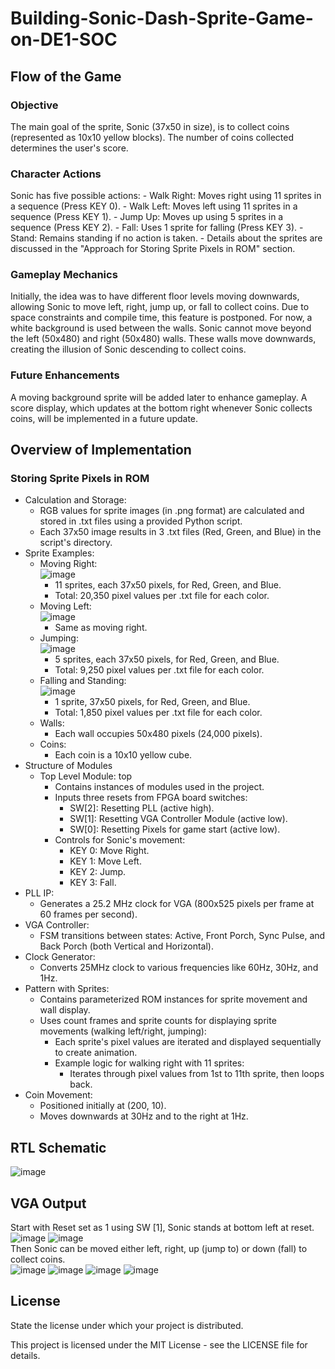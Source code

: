 # Building-Sonic-Dash-Sprite-Game-on-DE1-SOC

## Flow of the Game
### Objective
  The main goal of the sprite, Sonic (37x50 in size), is to collect coins (represented as 10x10 yellow blocks). The number of coins collected determines the user's score.

### Character Actions
  Sonic has five possible actions:
    - Walk Right: Moves right using 11 sprites in a sequence (Press KEY 0).
    - Walk Left: Moves left using 11 sprites in a sequence (Press KEY 1).
    - Jump Up: Moves up using 5 sprites in a sequence (Press KEY 2).
    - Fall: Uses 1 sprite for falling (Press KEY 3).
    - Stand: Remains standing if no action is taken.
    - Details about the sprites are discussed in the "Approach for Storing Sprite Pixels in ROM" section.

### Gameplay Mechanics
Initially, the idea was to have different floor levels moving downwards, allowing Sonic to move left, right, jump up, or fall to collect coins.
Due to space constraints and compile time, this feature is postponed. For now, a white background is used between the walls.
Sonic cannot move beyond the left (50x480) and right (50x480) walls. These walls move downwards, creating the illusion of Sonic descending to collect coins.
### Future Enhancements
A moving background sprite will be added later to enhance gameplay.
A score display, which updates at the bottom right whenever Sonic collects coins, will be implemented in a future update.

## Overview of Implementation
### Storing Sprite Pixels in ROM
  - Calculation and Storage:
    - RGB values for sprite images (in .png format) are calculated and stored in .txt files using a provided Python script.
    - Each 37x50 image results in 3 .txt files (Red, Green, and Blue) in the script's directory.
  - Sprite Examples:
    - Moving Right:\
      ![image](https://github.com/KartikVerma07/Building-Sonic-Dash-Sprite-Game-on-DE1-SOC/assets/60437757/c56553d6-2547-4644-af85-cb8396999fe6)
      - 11 sprites, each 37x50 pixels, for Red, Green, and Blue.
      - Total: 20,350 pixel values per .txt file for each color.
    - Moving Left:\
      ![image](https://github.com/KartikVerma07/Building-Sonic-Dash-Sprite-Game-on-DE1-SOC/assets/60437757/72e368e5-6639-4e26-8cda-3bbd1372de4d)
      - Same as moving right.
    - Jumping:\
      ![image](https://github.com/KartikVerma07/Building-Sonic-Dash-Sprite-Game-on-DE1-SOC/assets/60437757/3f881269-c065-4f24-b7bb-6d508945c726)
      - 5 sprites, each 37x50 pixels, for Red, Green, and Blue.
      - Total: 9,250 pixel values per .txt file for each color.
    - Falling and Standing:\
      ![image](https://github.com/KartikVerma07/Building-Sonic-Dash-Sprite-Game-on-DE1-SOC/assets/60437757/55f8d47a-bbca-4c43-a7bf-9ad1872e00da)
      - 1 sprite, 37x50 pixels, for Red, Green, and Blue.
      - Total: 1,850 pixel values per .txt file for each color.
    - Walls:
      - Each wall occupies 50x480 pixels (24,000 pixels).
    - Coins:
      - Each coin is a 10x10 yellow cube.
   - Structure of Modules
     - Top Level Module: top
       - Contains instances of modules used in the project.
       - Inputs three resets from FPGA board switches:
         - SW[2]: Resetting PLL (active high).
         - SW[1]: Resetting VGA Controller Module (active low).
         - SW[0]: Resetting Pixels for game start (active low).
       - Controls for Sonic's movement:
         - KEY 0: Move Right.
         - KEY 1: Move Left.
         - KEY 2: Jump.
         - KEY 3: Fall.
   - PLL IP:
     - Generates a 25.2 MHz clock for VGA (800x525 pixels per frame at 60 frames per second).
   - VGA Controller:
     - FSM transitions between states: Active, Front Porch, Sync Pulse, and Back Porch (both Vertical and Horizontal).
   - Clock Generator:
     - Converts 25MHz clock to various frequencies like 60Hz, 30Hz, and 1Hz.
   - Pattern with Sprites:
     - Contains parameterized ROM instances for sprite movement and wall display.
     - Uses count frames and sprite counts for displaying sprite movements (walking left/right, jumping):
       - Each sprite's pixel values are iterated and displayed sequentially to create animation.
       - Example logic for walking right with 11 sprites:
         - Iterates through pixel values from 1st to 11th sprite, then loops back.
   - Coin Movement:
     - Positioned initially at (200, 10).
     - Moves downwards at 30Hz and to the right at 1Hz.

## RTL Schematic
![image](https://github.com/KartikVerma07/Building-Sonic-Dash-Sprite-Game-on-DE1-SOC/assets/60437757/70e70b59-1927-45a0-ae55-d33b4454ee9f)

## VGA Output
Start with Reset set as 1 using SW [1], Sonic stands at bottom left at reset.\
![image](https://github.com/KartikVerma07/Building-Sonic-Dash-Sprite-Game-on-DE1-SOC/assets/60437757/e24ded60-5a79-41db-8446-41015573a546)
![image](https://github.com/KartikVerma07/Building-Sonic-Dash-Sprite-Game-on-DE1-SOC/assets/60437757/bace068a-8318-47a7-ad16-612e58eff1bd)
\
Then Sonic can be moved either left, right, up (jump to) or down (fall) to collect coins.\
![image](https://github.com/KartikVerma07/Building-Sonic-Dash-Sprite-Game-on-DE1-SOC/assets/60437757/55fa7839-6786-4ea3-aa80-dc1f2288b827)
![image](https://github.com/KartikVerma07/Building-Sonic-Dash-Sprite-Game-on-DE1-SOC/assets/60437757/e8906896-fe32-40e8-8a18-70a13d3e8220)
![image](https://github.com/KartikVerma07/Building-Sonic-Dash-Sprite-Game-on-DE1-SOC/assets/60437757/d1bd4ef8-7c6f-466d-85aa-c242e449d1c2)
![image](https://github.com/KartikVerma07/Building-Sonic-Dash-Sprite-Game-on-DE1-SOC/assets/60437757/1714a54f-d9ff-4fdf-944d-a6728fb4cefa)

## License
State the license under which your project is distributed.

This project is licensed under the MIT License - see the LICENSE file for details.




    
